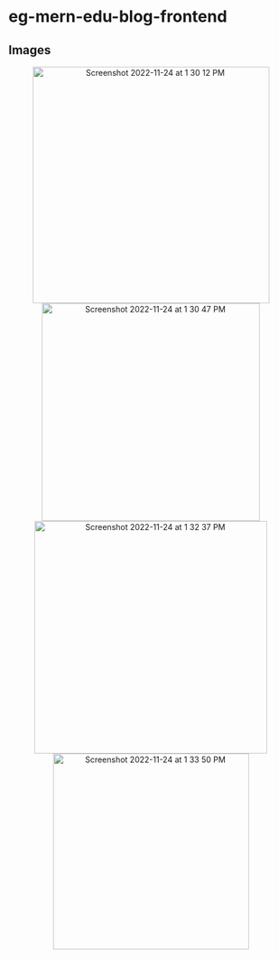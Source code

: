 # eg-mern-edu-blog-frontend

## Images
<p align="center">
<img width="419" alt="Screenshot 2022-11-24 at 1 30 12 PM" src="https://user-images.githubusercontent.com/63096193/203725910-6cbac33f-1a2f-4010-a7d4-47948a82d7a4.png">
<img width="386" alt="Screenshot 2022-11-24 at 1 30 47 PM" src="https://user-images.githubusercontent.com/63096193/203726046-9ed708a6-2f3f-4c66-b70d-568ac87d0dc7.png">
<img width="412" alt="Screenshot 2022-11-24 at 1 32 37 PM" src="https://user-images.githubusercontent.com/63096193/203726432-502c7b0e-7f61-416f-8da4-23c601c0cb73.png">
<img width="347" alt="Screenshot 2022-11-24 at 1 33 50 PM" src="https://user-images.githubusercontent.com/63096193/203726718-5b32bd5e-183e-46d6-978b-6becbdf4a32b.png">

</p>
